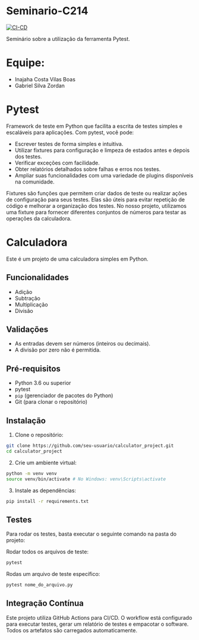 # Seminario-C214
[![CI-CD](https://github.com/InajahaCosta/Seminario-C214/actions/workflows/cicd.yml/badge.svg?branch=main)](https://github.com/InajahaCosta/Seminario-C214/actions/workflows/cicd.yml)

Seminário sobre a utilização da ferramenta Pytest.

# Equipe:
- Inajaha Costa Vilas Boas
- Gabriel Silva Zordan

# Pytest 
 Framework de teste em Python que facilita a escrita de testes simples e escaláveis para aplicações. Com pytest, você pode:

- Escrever testes de forma simples e intuitiva.
- Utilizar fixtures para configuração e limpeza de estados antes e depois dos testes.
- Verificar exceções com facilidade.
- Obter relatórios detalhados sobre falhas e erros nos testes.
- Ampliar suas funcionalidades com uma variedade de plugins disponíveis na comunidade.

Fixtures são funções que permitem criar dados de teste ou realizar ações de configuração para seus testes. Elas são úteis para evitar repetição de código e melhorar a organização dos testes. No nosso projeto, utilizamos uma fixture para fornecer diferentes conjuntos de números para testar as operações da calculadora.

# Calculadora

Este é um projeto de uma calculadora simples em Python.

## Funcionalidades

- Adição
- Subtração
- Multiplicação
- Divisão

## Validações

- As entradas devem ser números (inteiros ou decimais).
- A divisão por zero não é permitida.

## Pré-requisitos

- Python 3.6 ou superior
- pytest
- `pip` (gerenciador de pacotes do Python)
- Git (para clonar o repositório)

## Instalação

1. Clone o repositório:

```bash
git clone https://github.com/seu-usuario/calculator_project.git
cd calculator_project
```
2. Crie um ambiente virtual:
   
```bash
python -m venv venv
source venv/bin/activate # No Windows: venv\Scripts\activate
```

3. Instale as dependências:

```bash
pip install -r requirements.txt
```

## Testes
Para rodar os testes, basta executar o seguinte comando na pasta do projeto: 

Rodar todos os arquivos de teste:

```bash
pytest
```

Rodas um arquivo de teste específico:

```bash
pytest nome_do_arquivo.py
```

## Integração Contínua
Este projeto utiliza GitHub Actions para CI/CD. O workflow está configurado para executar testes, gerar um relatório de testes e empacotar o software. Todos os artefatos são carregados automaticamente.

